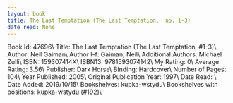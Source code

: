 ```yaml
---
layout: book
title: The Last Temptation (The Last Temptation,  no. 1-3)
date_read: None
---
```


Book Id: 47696\ 
Title: The Last Temptation (The Last Temptation, #1-3)\ 
Author: Neil Gaiman\ 
Author l-f: Gaiman, Neil\ 
Additional Authors: Michael Zulli\ 
ISBN: 159307414X\ 
ISBN13: 9781593074142\ 
My Rating: 0\ 
Average Rating: 3.56\ 
Publisher: Dark Horse\ 
Binding: Hardcover\ 
Number of Pages: 104\ 
Year Published: 2005\ 
Original Publication Year: 1997\ 
Date Read: \ 
Date Added: 2019/10/15\ 
Bookshelves: kupka-wstydu\ 
Bookshelves with positions: kupka-wstydu (#192)\ 

